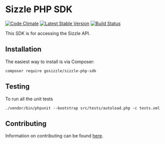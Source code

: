 # Sizzle PHP SDK

[![Code Climate](https://codeclimate.com/github/gosizzle/sizzle-php-sdk/badges/gpa.svg)](https://codeclimate.com/github/gosizzle/sizzle-php-sdk)
[![Latest Stable Version](https://img.shields.io/packagist/v/gosizzle/sizzle-php-sdk.svg)](https://packagist.org/packages/gosizzle/sizzle-php-sdk)
[![Build Status](https://travis-ci.org/gosizzle/sizzle-php-sdk.svg?branch=master)](https://travis-ci.org/gosizzle/sizzle-php-sdk)

This SDK is for accessing the Sizzle API.

## Installation

The easiest way to install is via Composer:

    composer require gosizzle/sizzle-php-sdk

## Testing

To run all the unit tests

    ./vendor/bin/phpunit --bootstrap src/tests/autoload.php -c tests.xml

## Contributing

Information on contributing can be found [here](https://github.com/gosizzle/sizzle-php-sdk/blob/master/CONTRIBUTING.md).
